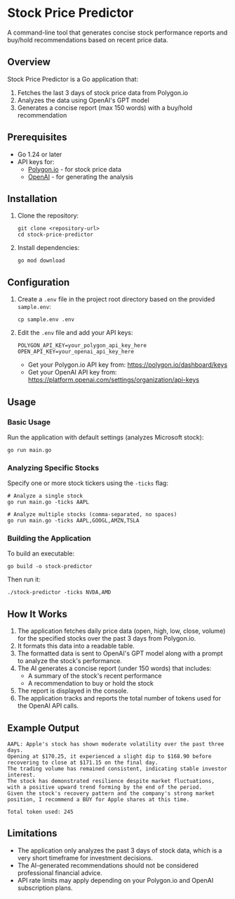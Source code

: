 # Stock Price Predictor

A command-line tool that generates concise stock performance reports and buy/hold recommendations based on recent price data.

## Overview

Stock Price Predictor is a Go application that:
1. Fetches the last 3 days of stock price data from Polygon.io
2. Analyzes the data using OpenAI's GPT model
3. Generates a concise report (max 150 words) with a buy/hold recommendation

## Prerequisites

- Go 1.24 or later
- API keys for:
  - [Polygon.io](https://polygon.io/) - for stock price data
  - [OpenAI](https://platform.openai.com/) - for generating the analysis

## Installation

1. Clone the repository:
   ```
   git clone <repository-url>
   cd stock-price-predictor
   ```

2. Install dependencies:
   ```
   go mod download
   ```

## Configuration

1. Create a `.env` file in the project root directory based on the provided `sample.env`:
   ```
   cp sample.env .env
   ```

2. Edit the `.env` file and add your API keys:
   ```
   POLYGON_API_KEY=your_polygon_api_key_here
   OPEN_API_KEY=your_openai_api_key_here
   ```

   - Get your Polygon.io API key from: https://polygon.io/dashboard/keys
   - Get your OpenAI API key from: https://platform.openai.com/settings/organization/api-keys

## Usage

### Basic Usage

Run the application with default settings (analyzes Microsoft stock):

```
go run main.go
```

### Analyzing Specific Stocks

Specify one or more stock tickers using the `-ticks` flag:

```
# Analyze a single stock
go run main.go -ticks AAPL

# Analyze multiple stocks (comma-separated, no spaces)
go run main.go -ticks AAPL,GOOGL,AMZN,TSLA
```

### Building the Application

To build an executable:

```
go build -o stock-predictor
```

Then run it:

```
./stock-predictor -ticks NVDA,AMD
```

## How It Works

1. The application fetches daily price data (open, high, low, close, volume) for the specified stocks over the past 3 days from Polygon.io.
2. It formats this data into a readable table.
3. The formatted data is sent to OpenAI's GPT model along with a prompt to analyze the stock's performance.
4. The AI generates a concise report (under 150 words) that includes:
   - A summary of the stock's recent performance
   - A recommendation to buy or hold the stock
5. The report is displayed in the console.
6. The application tracks and reports the total number of tokens used for the OpenAI API calls.

## Example Output

```
AAPL: Apple's stock has shown moderate volatility over the past three days. 
Opening at $170.25, it experienced a slight dip to $168.90 before recovering to close at $171.15 on the final day. 
The trading volume has remained consistent, indicating stable investor interest. 
The stock has demonstrated resilience despite market fluctuations, with a positive upward trend forming by the end of the period. 
Given the stock's recovery pattern and the company's strong market position, I recommend a BUY for Apple shares at this time.

Total token used: 245
```

## Limitations

- The application only analyzes the past 3 days of stock data, which is a very short timeframe for investment decisions.
- The AI-generated recommendations should not be considered professional financial advice.
- API rate limits may apply depending on your Polygon.io and OpenAI subscription plans.
